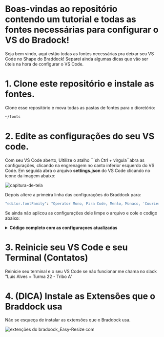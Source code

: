 # Boas-vindas ao repositório contendo um tutorial e todas as fontes necessárias para configurar o VS do Bradock!
Seja bem vindo, aqui estão todas as fontes necessárias pra deixar seu VS Code no Shape do Braddock!
Separei ainda algumas dicas que vão ser úteis na hora de configurar o VS Code. 

# 1. Clone este repositório e instale as fontes.
Clone esse repositório e mova todas as pastas de fontes para o dioretório: 
```sh
~/fonts
```
# 2. Edite as configurações do seu VS code.
Com seu VS Code aberto, Ultilize o atalho ```sh Ctrl + virgula``abra as configurações, clicando na engrenagem no canto inferior esquerdo do VS Code.
Em seguida abra o arquivo <strong>settings.json</strong> do VS Code clicando no icone da imagem abaixo:

![capitura-de-tela](https://user-images.githubusercontent.com/102390202/174853618-0be3df68-cd9a-4e8d-ad82-d71175ef3c98.jpg)

Depois altere a primeira linha das configurações do Braddock para:
```sh
"editor.fontFamily": "Operator Mono, Fira Code, Menlo, Monaco, 'Courier New', Monospace",
```
Se ainda não aplicou as configurações dele limpe o arquivo e cole o codigo abaixo:
<details>
<summary><strong>Código completo com as configuraçoes atualizadas</strong></summary><br />
  
As configurações devem estar dessa forma:
  
```
{
"editor.fontFamily": "Operator Mono, Fira Code, Menlo, Monaco, 'Courier New', Monospace",
  "editor.fontLigatures": true,
  "editor.tokenColorCustomizations": {
    "textMateRules": [
      {
        "scope": [
          //following will be in italic
          "comment",
          "variables",
          "entity.name.type.class", //class names
          "constant", //String, Number, Boolean…, this, super
          "storage.modifier", //static keyword
          "storage.type.class.js", //class keyword
          "keyword" //import, export, return…
        ],
        "settings": {
          "fontStyle": "italic"
        }
      }
    ]
  },
  "terminal.integrated.fontFamily": "Fira Code",
  "editor.mouseWheelZoom": true,
  "editor.fontSize": 20,
  "editor.tabSize": 2,
  "window.restoreWindows": "none",
  "terminal.integrated.fontSize": 16,
  "editor.minimap.enabled": false,
  "editor.lineHeight": 25,
  "explorer.compactFolders": false,
  "workbench.editor.labelFormat": "short",
  "extensions.ignoreRecommendations": true,
  "editor.suggest.showTypeParameters": true,
  "editor.parameterHints.enabled": true,
  "editor.linkedEditing": true,
  "editor.snippetSuggestions": "top",
  // Muito útil
  "window.openFoldersInNewWindow": "off",
  "editor.guides.bracketPairs": true,
  "editor.formatOnSave": true,
  "editor.formatOnPaste": true,
  // ESLINT
  "eslint.format.enable": true,
  "editor.codeActionsOnSave": {
    "source.fixAll.eslint": true
    // "source.organizeImports": true
  },
  "eslint.validate": [
    "javascript",
    "javascriptreact",
    "html",
    "typescriptreact"
  ],
  // Prettier
  "prettier.jsxBracketSameLine": false,
  "prettier.singleQuote": true,
  // REACT SETTINGS
  "emmet.includeLanguages": {
    "javascript": "javascriptreact"
  },
  "emmet.syntaxProfiles": {
    "javascript": "jsx"
  },
  "javascript.preferences.jsxAttributeCompletionStyle": "auto",
  "javascript.suggest.autoImports": true,
  "typescript.updateImportsOnFileMove.enabled": "always",
  // Alterar os ícones para quem tem TOC
  "material-icon-theme.activeIconPack": "react_redux",
  "files.associations": {
    "**/src/**/*.js": "javascriptreact",
    "**/src/**/*.jsx": "javascriptreact"
  },
  "html.format.wrapAttributes": "force",
  "diffEditor.ignoreTrimWhitespace": false,
  "[javascriptreact]": {
    "editor.defaultFormatter": "dbaeumer.vscode-eslint"
  },
  "workbench.colorTheme": "Trybe Theme -  Dark",
  "window.zoomLevel": 1,
  "[javascript]": {
    "editor.defaultFormatter": "esbenp.prettier-vscode"
  },
}
```
  </details>
  
  # 3. Reinicie seu VS Code e seu Terminal (Contatos)
  Reinicie seu terminal e o seu VS Code se não funcionar me chama no slack "Luís Alves = Turma 22 - Tribo A"
  
  # 4. (DICA) Instale as Extensões que o Braddock usa
  Não se esqueça de instalar as extensões que o Braddock usa.
  
  ![extenções do bradoock_Easy-Resize com](https://user-images.githubusercontent.com/102390202/174856720-3906cc50-8c6f-4b24-986b-4928c705dd78.jpg)
